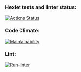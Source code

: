 ### Hexlet tests and linter status:
[![Actions Status](https://github.com/FearosD/frontend-project-lvl1/workflows/hexlet-check/badge.svg)](https://github.com/FearosD/frontend-project-lvl1/actions)
### Code Climate:
[![Maintainability](https://api.codeclimate.com/v1/badges/4f3e58b754ea59dde975/maintainability)](https://codeclimate.com/github/FearosD/frontend-project-lvl1/maintainability)
### Lint:
[![Run-linter](https://github.com/FearosD/frontend-project-lvl1/actions/workflows/run-linter.yml/badge.svg)](https://github.com/FearosD/frontend-project-lvl1/actions/workflows/run-linter.yml)
